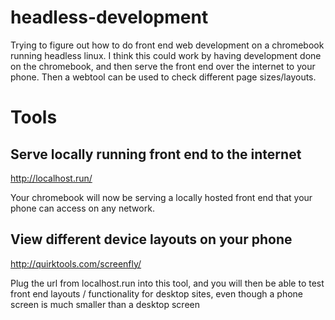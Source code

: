 # headless-development
Trying to figure out how to do front end web development on a chromebook running headless linux. I think this could work by having development done on the chromebook, and then serve the front end over the internet to your phone. Then a webtool can be used to check different page sizes/layouts.

# Tools
## Serve locally running front end to the internet
http://localhost.run/

Your chromebook will now be serving a locally hosted front end that your phone can access on any network.

## View different device layouts on your phone
http://quirktools.com/screenfly/ 

Plug the url from localhost.run into this tool, and you will then be able to test front end layouts / functionality for desktop sites, even though a phone screen is much smaller than a desktop screen
